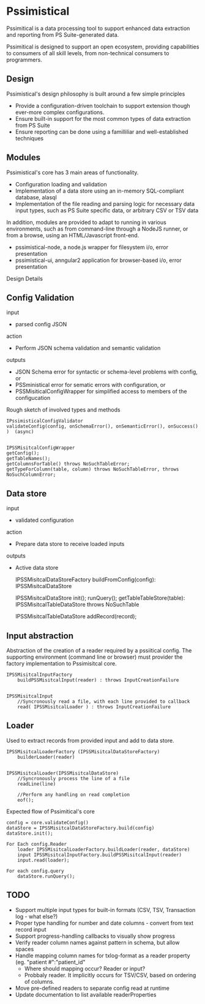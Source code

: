 
Pssimistical
============

Pssimitical is a data processing tool to support enhanced data extraction and reporting from PS Suite-generated data. 

Pssimitical is designed to support an open ecosystem, providing capabilities to consumers of all skill levels, from non-technical consumers to programmers.


Design
------

Pssimistical's design philosophy is built around a few simple principles
- Provide a configuration-driven toolchain to support extension though ever-more complex configurations.
- Ensure built-in support for the most common types of data extraction from PS Suite
- Ensure reporting can be done using a familliliar and well-established techniques



Modules
-------

Pssimistical's core has 3 main areas of functionality.
- Configuration loading and validation
- Implementation of a data store using an in-memory SQL-compliant database, alasql
- Implementation of the file reading and parsing logic for necessary data input types, such as PS Suite specific data, or arbitrary CSV or TSV data


In addition, modules are provided to adapt to running in various environments, such as from command-line through a NodeJS runner, or from a browse, using an HTML/Javascript front-end.
- pssimistical-node, a node.js wrapper for filesystem i/o, error presentation
- pssimistical-ui, anngular2 application for browser-based i/o, error presentation



Design Details


Config Validation
-----------------
input 
-   parsed config JSON
    
action
-   Perform JSON schema validation and semantic validation

outputs
-   JSON Schema error for syntactic or schema-level problems with config, or
-   PSSministical error for sematic errors with configuration, or
-   PSSMisiticalConfigWrapper for simplified access to members of the configucation


Rough sketch of involved types and methods

    IPssimisticalConfigValidator
    validateConfig(config, onSchemaError(), onSemanticError(), onSuccess() )  (async) 


    IPSSMisitcalConfigWrapper
    getConfig();
    getTableNames();
    getColumnsForTable() throws NoSuchTableError;
    getTypeForColumn(table, column) throws NoSuchTableError, throws NoSuchColumnError;


Data store
----------
input 
-   validated configuration
    
action
-   Prepare data store to receive loaded inputs

outputs
-   Active data store


    IPSSMisitcalDataStoreFactory
        buildFromConfig(config): IPSSMisitcalDataStore

    IPSSMisitcalDataStore
        init();
        runQuery(); 
        getTableTableStore(table): IPSSMisitcalTableDataStore  throws NoSuchTable


    IPSSMisitcalTableDataStore
        addRecord(record);



Input abstraction
-----------------

Abstraction of the creation of a reader required by a pssiitical config. The supporting environment (command line or browser) must provider the factory implementation to Pssimisitcal core.

    IPSSMisitcalInputFactory
        buildPSSMisitcalInput(reader) : throws InputCreationFailure


    IPSSMisitcalInput
        //Syncronously read a file, with each line provided to callback
        read( IPSSMisitcalLoader ) : throws InputCreationFailure 
    


Loader
-----------------

Used to extract records from provided input and add to data store.

    IPSSMisitcalLoaderFactory (IPSSMisitcalDataStoreFactory)
        builderLoader(reader) 


    IPSSMisitcalLoader(IPSSMisitcalDataStore) 
        //Syncronously process the line of a file
        readLine(line) 
        
        //Perform any handling on read completion
        eof();     


Expected flow of Pssimitical's core

    config = core.validateConfig()
    dataStore = IPSSMisitcalDataStoreFactory.build(config)
    dataStore.init();

    For Each config.Reader
        loader IPSSMisitcalLoaderFactory.buildLoader(reader, dataStore)
        input IPSSMisitcalInputFactory.buildPSSMisitcalInput(reader)
        input.read(loader); 

    For each config.query
        dataStore.runQuery();

TODO
----
- Support multiple input types for built-in formats (CSV, TSV, Transaction log - what else?)
- Proper type handling for number and date columns - convert from text record input
- Support progress-handling callbacks to visually show progress
- Verify reader column names against pattern in schema, but allow spaces
- Handle mapping column names for txlog-format as a reader property (eg. "patient #":"patient_id"
    - Where should mapping occur? Reader or input?
    - Probbaly reader. It implicitly occurs for TSV/CSV, based on ordering of columns.  
- Move pre-defined readers to separate config read at runtime
- Update documentation to list available readerProperties


